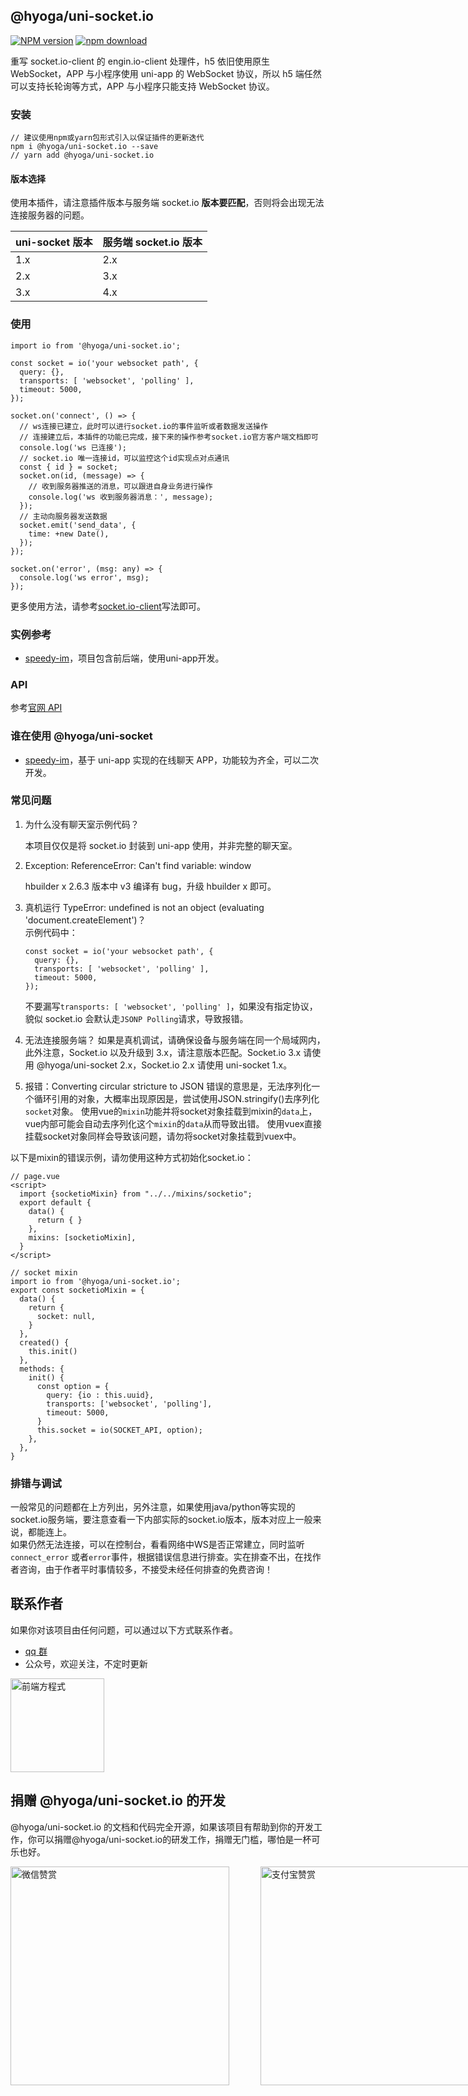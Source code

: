 ## @hyoga/uni-socket.io

[![NPM version][npm-image]][npm-url]
[![npm download][download-image]][download-url]

[npm-image]: https://img.shields.io/npm/v/@hyoga/uni-socket.io.svg?style=flat-square
[npm-url]: https://www.npmjs.com/package/@hyoga/uni-socket.io
[download-image]: https://img.shields.io/npm/dm/@hyoga/uni-socket.io.svg?style=flat-square
[download-url]: https://www.npmjs.com/package/@hyoga/uni-socket.io

重写 socket.io-client 的 engin.io-client 处理件，h5 依旧使用原生 WebSocket，APP 与小程序使用 uni-app 的 WebSocket 协议，所以 h5 端任然可以支持长轮询等方式，APP 与小程序只能支持 WebSocket 协议。

### 安装

```
// 建议使用npm或yarn包形式引入以保证插件的更新迭代
npm i @hyoga/uni-socket.io --save
// yarn add @hyoga/uni-socket.io
```

#### 版本选择

使用本插件，请注意插件版本与服务端 socket.io **版本要匹配**，否则将会出现无法连接服务器的问题。

| uni-socket 版本 | 服务端 socket.io 版本 |
| --------------- | --------------------- |
| 1.x             | 2.x                   |
| 2.x             | 3.x                   |
| 3.x             | 4.x                   |

### 使用

```
import io from '@hyoga/uni-socket.io';

const socket = io('your websocket path', {
  query: {},
  transports: [ 'websocket', 'polling' ],
  timeout: 5000,
});

socket.on('connect', () => {
  // ws连接已建立，此时可以进行socket.io的事件监听或者数据发送操作
  // 连接建立后，本插件的功能已完成，接下来的操作参考socket.io官方客户端文档即可
  console.log('ws 已连接');
  // socket.io 唯一连接id，可以监控这个id实现点对点通讯
  const { id } = socket;
  socket.on(id, (message) => {
    // 收到服务器推送的消息，可以跟进自身业务进行操作
    console.log('ws 收到服务器消息：', message);
  });
  // 主动向服务器发送数据
  socket.emit('send_data', {
    time: +new Date(),
  });
});

socket.on('error', (msg: any) => {
  console.log('ws error', msg);
});
```

更多使用方法，请参考[socket.io-client](https://github.com/socketio/socket.io-client)写法即可。

### 实例参考

- [speedy-im](https://github.com/guyue88/speedy-im/blob/master/client/socket/chat.ts)，项目包含前后端，使用uni-app开发。

### API

参考[官网 API](https://socket.io/docs/client-api/)

### 谁在使用 @hyoga/uni-socket

- [speedy-im](https://github.com/guyue88/speedy-im)，基于 uni-app 实现的在线聊天 APP，功能较为齐全，可以二次开发。

### 常见问题

1. 为什么没有聊天室示例代码？

   本项目仅仅是将 socket.io 封装到 uni-app 使用，并非完整的聊天室。

2. Exception: ReferenceError: Can't find variable: window

   hbuilder x 2.6.3 版本中 v3 编译有 bug，升级 hbuilder x 即可。

3. 真机运行 TypeError: undefined is not an object (evaluating 'document.createElement')？  
   示例代码中：

   ```
   const socket = io('your websocket path', {
     query: {},
     transports: [ 'websocket', 'polling' ],
     timeout: 5000,
   });
   ```

   不要漏写`transports: [ 'websocket', 'polling' ]`，如果没有指定协议，貌似 socket.io 会默认走`JSONP Polling`请求，导致报错。

4. 无法连接服务端？
   如果是真机调试，请确保设备与服务端在同一个局域网内，此外注意，Socket.io 以及升级到 3.x，请注意版本匹配。Socket.io 3.x 请使用 @hyoga/uni-socket 2.x，Socket.io 2.x 请使用 uni-socket 1.x。

5. 报错：Converting circular stricture to JSON
  错误的意思是，无法序列化一个循环引用的对象，大概率出现原因是，尝试使用JSON.stringify()去序列化`socket`对象。
  使用vue的`mixin`功能并将socket对象挂载到mixin的`data`上，vue内部可能会自动去序列化这个`mixin`的`data`从而导致出错。
  使用vuex直接挂载socket对象同样会导致该问题，请勿将socket对象挂载到vuex中。

  以下是mixin的错误示例，请勿使用这种方式初始化socket.io：
  ```
  // page.vue
  <script>
    import {socketioMixin} from "../../mixins/socketio";
    export default {
      data() {
        return { }
      },
      mixins: [socketioMixin],
    }
  </script>
  ```
  ```
  // socket mixin
  import io from '@hyoga/uni-socket.io';
  export const socketioMixin = {
    data() {
      return {
        socket: null,
      }
    },
    created() {
      this.init()
    },
    methods: {
      init() {
        const option = {
          query: {io : this.uuid},
          transports: ['websocket', 'polling'],
          timeout: 5000,
        }
        this.socket = io(SOCKET_API, option);	  
      },
    },
  }
  ```
### 排错与调试

一般常见的问题都在上方列出，另外注意，如果使用java/python等实现的socket.io服务端，要注意查看一下内部实际的socket.io版本，版本对应上一般来说，都能连上。  
如果仍然无法连接，可以在控制台，看看网络中WS是否正常建立，同时监听 `connect_error` 或者`error`事件，根据错误信息进行排查。实在排查不出，在找作者咨询，由于作者平时事情较多，不接受未经任何排查的免费咨询！

## 联系作者

如果你对该项目由任何问题，可以通过以下方式联系作者。

- [qq 群](https://jq.qq.com/?_wv=1027&k=9f25XGCW)
- 公众号，欢迎关注，不定时更新

<img src="https://img.qiuzhihu.cn/mp/%E5%85%AC%E4%BC%97%E5%8F%B7.png" title="前端方程式" style="height:150px;" />

## 捐赠 @hyoga/uni-socket.io 的开发

@hyoga/uni-socket.io 的文档和代码完全开源，如果该项目有帮助到你的开发工作，你可以捐赠@hyoga/uni-socket.io的研发工作，捐赠无门槛，哪怕是一杯可乐也好。
<div style="display:flex; align-items: center;">
  <img src="https://img.qiuzhihu.cn/mp/%E5%BE%AE%E4%BF%A1%E8%B5%9E%E8%B5%8F.png" title="微信赞赏" style="height:350px;" />
  <img src="https://img.qiuzhihu.cn/mp/%E6%94%AF%E4%BB%98%E5%AE%9D.png" title="支付宝赞赏" style="height:350px;margin-left: 50px;" />
</div>
